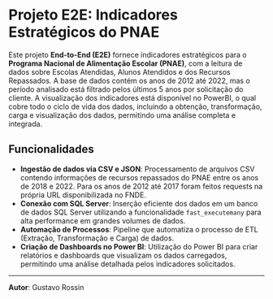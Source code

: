 
# Projeto E2E: Indicadores Estratégicos do PNAE

Este projeto **End-to-End (E2E)** fornece indicadores estratégicos para o **Programa Nacional de Alimentação Escolar (PNAE)**, com a leitura de dados sobre Escolas Atendidas, Alunos Atendidos e dos Recursos Repassados. A base de dados contém os anos de 2012 até 2022, mas o período analisado está filtrado pelos últimos 5 anos por solicitação do cliente. A visualização dos indicadores está disponível no PowerBI, o qual cobre todo o ciclo de vida dos dados, incluindo a obtenção, transformação, carga e visualização dos dados, permitindo uma análise completa e integrada.

## Funcionalidades

- **Ingestão de dados via CSV e JSON**: Processamento de arquivos CSV contendo informações de recursos repassados do PNAE entre os anos de 2018 e 2022. Para os anos de 2012 até 2017 foram feitos requests na própria URL disponibilizada no FNDE.
- **Conexão com SQL Server**: Inserção eficiente dos dados em um banco de dados SQL Server utilizando a funcionalidade `fast_executemany` para alta performance em grandes volumes de dados.
- **Automação de Processos**: Pipeline que automatiza o processo de ETL (Extração, Transformação e Carga) de dados.
- **Criação de Dashboards no Power BI**: Utilização do Power BI para criar relatórios e dashboards que visualizam os dados carregados, permitindo uma análise detalhada pelos indicadores solicitados.

---

**Autor**: Gustavo Rossin
